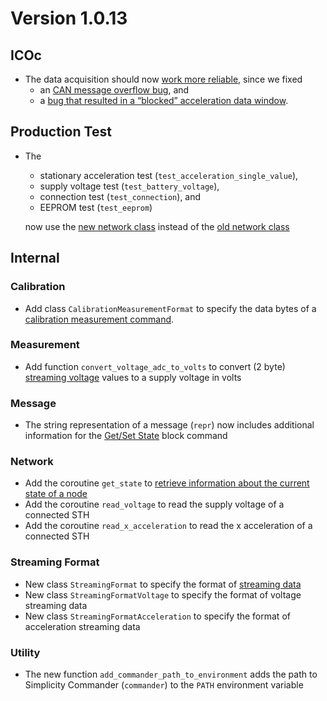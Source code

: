 # Version 1.0.13

## ICOc

- The data acquisition should now [work more reliable](https://github.com/MyTooliT/ICOc/issues/18), since we fixed
  - an [CAN message overflow bug](https://github.com/MyTooliT/ICOc/commit/108b7a64baae980cc24cbda41fd4ca9a979afd80), and
  - a [bug that resulted in a “blocked” acceleration data window](https://github.com/MyTooliT/ICOc/commit/12fd083623e9c0b613d2db8e2a54e9b9cac06a28).

## Production Test

- The

  - stationary acceleration test (`test_acceleration_single_value`),
  - supply voltage test (`test_battery_voltage`),
  - connection test (`test_connection`), and
  - EEPROM test (`test_eeprom`)

  now use the [new network class](../../mytoolit/can/network.py) instead of the [old network class](../../mytoolit/old/network.py)

## Internal

### Calibration

- Add class `CalibrationMeasurementFormat` to specify the data bytes of a [calibration measurement command](https://mytoolit.github.io/Documentation/#command:Calibration-Measurement).

### Measurement

- Add function `convert_voltage_adc_to_volts` to convert (2 byte) [streaming voltage][streaming] values to a supply voltage in volts

[streaming]: https://mytoolit.github.io/Documentation/#block-streaming

### Message

- The string representation of a message (`repr`) now includes additional information for the [Get/Set State](https://mytoolit.github.io/Documentation/#command:get-set-state) block command

### Network

- Add the coroutine `get_state` to [retrieve information about the current state of a node](https://mytoolit.github.io/Documentation/#command:get-set-state)
- Add the coroutine `read_voltage` to read the supply voltage of a connected STH
- Add the coroutine `read_x_acceleration` to read the x acceleration of a connected STH

### Streaming Format

- New class `StreamingFormat` to specify the format of [streaming data][streaming]
- New class `StreamingFormatVoltage` to specify the format of voltage streaming data
- New class `StreamingFormatAcceleration` to specify the format of acceleration streaming data

### Utility

- The new function `add_commander_path_to_environment` adds the path to Simplicity Commander (`commander`) to the `PATH` environment variable
